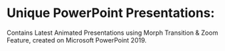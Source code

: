# Unique PowerPoint Presentations:
Contains Latest Animated Presentations using Morph Transition &amp; Zoom Feature, created on Microsoft PowerPoint 2019.
